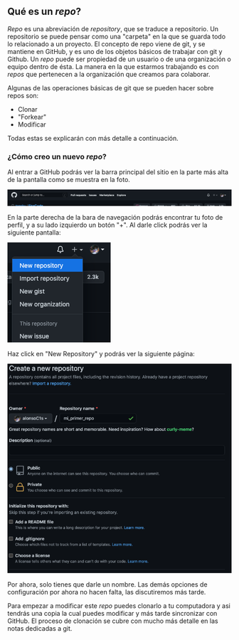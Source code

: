 ## Qué es un _repo_?

_Repo_ es una abreviación de _repository_, que se traduce a
repositorio. Un repositorio se puede pensar como una "carpeta" en la
que se guarda todo lo relacionado a un proyecto. El concepto de repo
viene de git, y se mantiene en GitHub, y es uno de los objetos básicos
de trabajar con git y Github. Un _repo_ puede ser propiedad de un
usuario o de una organización o equipo dentro de ésta. La manera en la
que estarmos trabajando es con _repos_ que pertenecen a la
organización que creamos para colaborar.

Algunas de las operaciones básicas de git que se pueden hacer sobre
repos son:

- Clonar
- "Forkear"
- Modificar

Todas estas se explicarán con más detalle a continuación.

### ¿Cómo creo un nuevo _repo_?

Al entrar a GitHub podrás ver la barra principal del sitio en la parte
más alta de la pantalla como se muestra en la foto.

![Botón + para crear repo](figs/new_repo_btn.png)

En la parte derecha de la bara de navegación podrás encontrar tu foto
de perfil, y a su lado izquierdo un botón "+". Al darle click podrás
ver la siguiente pantalla:

![Al hacer click en +](figs/+btn_clicked.png)

Haz click en "New Repository" y podrás ver la siguiente página:

![Pagina de nuevo repo](figs/new_repo_page.png)

Por ahora, solo tienes que darle un nombre. Las demás opciones de
configuración por ahora no hacen falta, las discutiremos más tarde.

Para empezar a modificar este _repo_ puedes clonarlo a tu computadora
y asi tendrás una copia la cual puedes modificar y más tarde
sincronizar con GitHub. El proceso de clonación se cubre con mucho más
detalle en las notas dedicadas a git.

